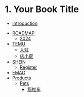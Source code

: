 # 1. Your Book Title

* [Introduction](READEME.md)
- [ROADMAP](./roadmap/README.md)
  - [2024](./roadmap/2024.md)
- [TEMU](temu/README.md)
  - [入驻]()
  - [店小蜜]()
- [SHEIN](shein/README.md)
  - [Register](shein/register/README.md)
- [EMAG](./emag/README.md)
- [Products]()
  - [Pets]()
    * [猫推车](products/pets/猫推车.md)
